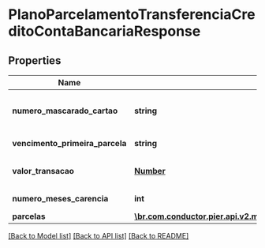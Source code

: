 # PlanoParcelamentoTransferenciaCreditoContaBancariaResponse

## Properties
Name | Type | Description | Notes
------------ | ------------- | ------------- | -------------
**numero_mascarado_cartao** | **string** | N\u00C3\u00BAmero do Cart\u00C3\u00A3o que originou a transa\u00C3\u00A7\u00C3\u00A3o em formato mascarado. | [optional] 
**vencimento_primeira_parcela** | **string** | Data de vencimento da primeira parcela. | [optional] 
**valor_transacao** | [**Number**](Number.md) | Valor da solicita\u00C3\u00A7\u00C3\u00A3o de saque. | [optional] 
**numero_meses_carencia** | **int** | N\u00C3\u00BAmero de meses para car\u00C3\u00AAncia. | [optional] 
**parcelas** | [**\br.com.conductor.pier.api.v2.model\ParcelamentoTransferenciaResponse[]**](ParcelamentoTransferenciaResponse.md) | Lista com os planos de parcelamento. | [optional] 

[[Back to Model list]](../README.md#documentation-for-models) [[Back to API list]](../README.md#documentation-for-api-endpoints) [[Back to README]](../README.md)


